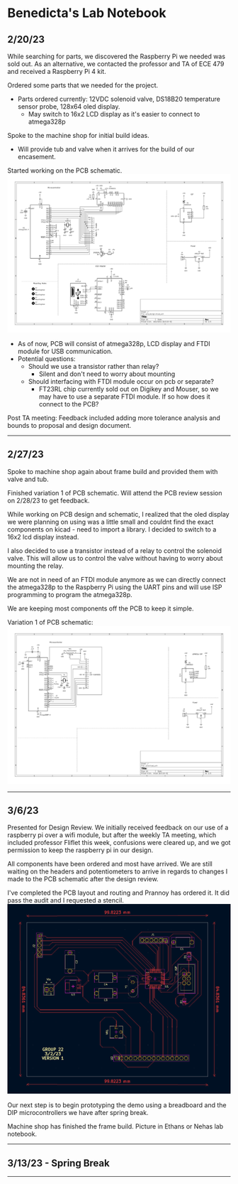 # Benedicta's Lab Notebook

## 2/20/23
While searching for parts, we discovered the Raspberry Pi we needed was sold out. As an alternative, we contacted the professor 
and TA of ECE 479 and received a Raspberry Pi 4 kit. 

Ordered some parts that we needed for the project.
* Parts ordered currently: 12VDC solenoid valve, DS18B20 temperature sensor probe, 128x64 oled display.
  * May switch to 16x2 LCD display as it's easier to connect to atmega328p

Spoke to the machine shop for initial build ideas. 
* Will provide tub and valve when it arrives for the build of our encasement.

Started working on the PCB schematic.
![](visuals/pcbInitialDesign.png)

* As of now, PCB will consist of atmega328p, LCD display and FTDI module for USB communication.
* Potential questions: 
  * Should we use a transistor rather than relay?
    * Silent and don't need to worry about mounting
  * Should interfacing with FTDI module occur on pcb or separate?
    * FT23RL chip currently sold out on Digikey and Mouser, so we may have to use a separate FTDI module. If so how does it connect to the PCB?

Post TA meeting: 
    Feedback included adding more tolerance analysis and bounds to proposal and design document.

---
## 2/27/23
Spoke to machine shop again about frame build and provided them with valve and tub.

Finished variation 1 of PCB schematic. Will attend the PCB review session on 2/28/23 to get feedback.

While working on PCB design and schematic, I realized that the oled display we were planning on using was a little small and couldnt find the exact components on kicad - need to import a library. I decided to switch to a 16x2 lcd display instead.

I also decided to use a transistor instead of a relay to control the solenoid valve. This will allow us to control the valve without having to worry about mounting the relay. 

We are not in need of an FTDI module anymore as we can directly connect the atmega328p to the Raspberry Pi using the UART pins and will use ISP programming to program the atmega328p.

We are keeping most components off the PCB to keep it simple.

Variation 1 of PCB schematic:
![](visuals/pcbFinalDesign1.png)

---
## 3/6/23
Presented for Design Review. We initially received feedback on our use of a raspberry pi over a wifi module, but after the weekly TA meeting, which included professor
Fliflet this week, confusions were cleared up, and we got permission to keep the raspberry pi in our design. 

All components have been ordered and most have arrived. We are still waiting on the headers and potentiometers to arrive in regards to changes I made to the PCB schematic after the design review.

I've completed the PCB layout and routing and Prannoy has ordered it. It did pass the audit and I requested a stencil.
![](visuals/routing.png)

Our next step is to begin prototyping the demo using a breadboard and the DIP microcontrollers we have after spring break.

Machine shop has finished the frame build. Picture in Ethans or Nehas lab notebook.

---
## 3/13/23 - Spring Break
---
